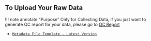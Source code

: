 ## To Upload Your Raw Data

!!! note annotate "Purpose"
    Only for Collecting Data, if you just want to generate QC report for your data, please go to [QC Report](/data_pipelines/proteomics/qc_report/)

- [`Metadata File Template - Latest Version`](/assets/templates/2023060701_proteomics-metadata-template_english.xlsx)

